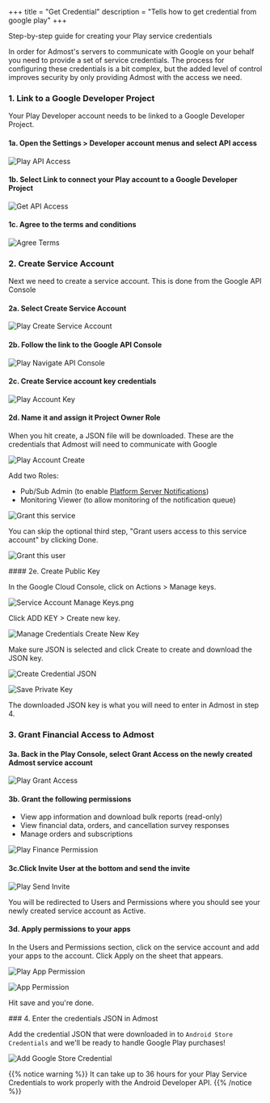 +++
title = "Get Credential"
description = "Tells how to get credential from google play"
+++

Step-by-step guide for creating your Play service credentials

In order for Admost's servers to communicate with Google on your behalf you need to provide a set of service credentials. The process for configuring these credentials is a bit complex, but the added level of control improves security by only providing Admost with the access we need.

### 1. Link to a Google Developer Project

Your Play Developer account needs to be linked to a Google Developer Project.

#### 1a. Open the Settings > Developer account menus and select API access

![Play API Access](/amrapi/images/google_developer_api_access.png?classes=shadow&width=20pc)

#### 1b. Select Link to connect your Play account to a Google Developer Project

![Get API Access](/amrapi/images/google_developer_get_api_access.png?classes=shadow&width=20pc)

#### 1c. Agree to the terms and conditions

![Agree Terms](/amrapi/images/google_developer_agree_terms.png?classes=shadow&width=20pc)

### 2. Create Service Account

Next we need to create a service account. This is done from the Google API Console

#### 2a. Select Create Service Account

![Play Create Service Account](/amrapi/images/google_play_service_accounts.png?classes=shadow&width=700px)

#### 2b. Follow the link to the Google API Console

![Play Navigate API Console](/amrapi/images/google_play_create_new_service_account.png?classes=shadow&width=700px)

#### 2c. Create Service account key credentials

![Play Account Key](/amrapi/images/google-play-account-key-credential.png?chasses=shadow&width=700px)

#### 2d. Name it and assign it Project Owner Role

When you hit create, a JSON file will be downloaded. These are the credentials that Admost will need to communicate with Google

![Play Account Create](/amrapi/images/google_play_account_details2.png?chasses=shadow&width=40pc&height=40pc)

Add two Roles:

* Pub/Sub Admin (to enable [Platform Server Notifications](https://admost.github.io/amrapi/subscription/google/realtime-notification/))
* Monitoring Viewer (to allow monitoring of the notification queue)

![Grant this service](/amrapi/images/google-play-grant-service-account-project.png?chasses=shadow&width=40pc&height=40pc)

You can skip the optional third step, "Grant users access to this service account" by clicking Done.

![Grant this user](/amrapi/images/google-play-grant-this-user-service-account.png?chasses=shadow&width=40pc&height=40pc)

#### 2e. Create Public Key

In the Google Cloud Console, click on Actions > Manage keys.

![Service Account Manage Keys.png](/amrapi/images/google-play-service-account-manage-keys.png?chasses=shadow)

Click ADD KEY > Create new key.

![Manage Credentials Create New Key](/amrapi/images/google-play-service-credentials-create-new-key.png?chasses=shadow)

Make sure JSON is selected and click Create to create and download the JSON key.

![Create Credential JSON](/amrapi/images/google-credential-json-create.png?chasses=shadow)

![Save Private Key](/amrapi/images/google-private-key-saved-to-your-pc.png?chasses=shadow)

The downloaded JSON key is what you will need to enter in Admost in step 4.
### 3. Grant Financial Access to Admost
#### 3a. Back in the Play Console, select Grant Access on the newly created Admost service account

![Play Grant Access](/amrapi/images/google_play_grant_access.png?chasses=shadow&width=700px)

#### 3b. Grant the following permissions

* View app information and download bulk reports (read-only)
* View financial data, orders, and cancellation survey responses
* Manage orders and subscriptions

![Play Finance Permission](/amrapi/images/google_play_access_permissions.png?chasses=shadow)

#### 3c.Click Invite User at the bottom and send the invite

![Play Send Invite](/amrapi/images/google_play_send_invite.png?chasses=shadow&width=700px)

You will be redirected to Users and Permissions where you should see your newly created service account as Active.

#### 3d. Apply permissions to your apps

In the Users and Permissions section, click on the service account and add your apps to the account. Click Apply on the sheet that appears.

![Play App Permission](/amrapi/images/google_play_app_permission.png?chasses=shadow)

![App Permission](/amrapi/images/google_play_permission_for_app.png?chasses=shadow&width=700px)


Hit save and you're done. 

### 4. Enter the credentials JSON in Admost

Add the credential JSON that were downloaded in to `Android Store Credentials` and we'll be ready to handle Google Play purchases!

![Add Google Store Credential](/amrapi/images/google-subscription-credential.png?chasses=shadow&width=20pc)

{{% notice warning %}}
It can take up to 36 hours for your Play Service Credentials to work properly with the Android Developer API.
{{% /notice %}}